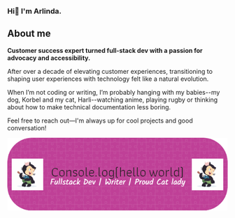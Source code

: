 ### Hi👋 I'm Arlinda. 

## About me

**Customer success expert turned full-stack dev with a passion for advocacy and accessibility.**

After over a decade of elevating customer experiences, transitioning to shaping user experiences with technology felt like a natural evolution.

When I’m not coding or writing, I’m probably hanging with my babies--my dog, Korbel and my cat, Harli--watching anime, playing rugby or thinking about how to make technical documentation less boring.

Feel free to reach out—I'm always up for cool projects and good conversation!

<picture>
 <source media="(prefers-color-scheme: dark)" srcset="images\github-header-image-dark.png">
 <source media="(prefers-color-scheme: light)" srcset="images\github-header-image-light.png">
 <img alt="pink banner covered in white " src="images\github-header-image-dark.png">
</picture>

<!--
**ArlCIbe/ArlCIbe** is a ✨ _special_ ✨ repository because its `README.md` (this file) appears on your GitHub profile.

Here are some ideas to get you started:

- 🔭 I’m currently working on ...
- 🌱 I’m currently learning ...
- 👯 I’m looking to collaborate on ...
- 🤔 I’m looking for help with ...
- 💬 Ask me about ...
- 📫 How to reach me: ...
- 😄 Pronouns: ...
- ⚡ Fun fact: ...
-->
